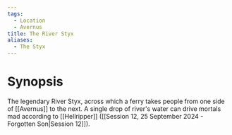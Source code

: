 ```yaml
---
tags:
  - Location
  - Avernus
title: The River Styx
aliases:
  - The Styx
---
```

# Synopsis
The legendary River Styx, across which a ferry takes people from one side of [[Avernus]] to the next. A single drop of river's water can drive mortals mad according to [[Hellripper]] ([[Session 12, 25 September 2024 - Forgotten Son|Session 12]]).